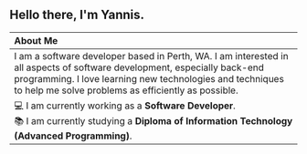 ## Hello there, I'm Yannis.

| About Me |
|:---|
| I am a software developer based in Perth, WA. I am interested in all aspects of software development, especially back-end programming. I love learning new technologies and techniques to help me solve problems as efficiently as possible. |
| 💻 I am currently working as a **Software Developer**. <br> 📚 I am currently studying a **Diploma of Information Technology (Advanced Programming)**. |
